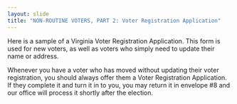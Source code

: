 ```yaml
---
layout: slide
title: "NON-ROUTINE VOTERS, PART 2: Voter Registration Application"
---
```


Here is a sample of a Virginia Voter Registration Application. This form is used for new voters, as well as voters who simply need to update their name or address.

Whenever you have a voter who has moved without updating their voter registration, you should always offer them a Voter Registration Application. If they complete it and turn it in to you, you may return it in envelope #8 and our office will process it shortly after the election.